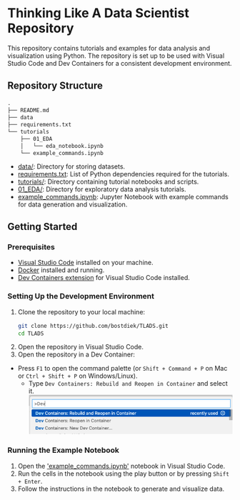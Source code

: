 # Thinking Like A Data Scientist Repository

This repository contains tutorials and examples for data analysis and visualization using Python. The repository is set up to be used with Visual Studio Code and Dev Containers for a consistent development environment.

## Repository Structure

```text
.
├── README.md
├── data
├── requirements.txt
└── tutorials
    ├── 01_EDA
    │   └── eda_notebook.ipynb
    └── example_commands.ipynb
```

- [data/](./data/): Directory for storing datasets.
- [requirements.txt](./requirements.txt): List of Python dependencies required for the tutorials.
- [tutorials/](./tutorials/): Directory containing tutorial notebooks and scripts.
- [01_EDA/](./tutorials/01_EDA/): Directory for exploratory data analysis tutorials.
- [example_commands.ipynb](/tutorials/example_commands.ipynb): Jupyter Notebook with example commands for data generation and visualization.

## Getting Started

### Prerequisites
- [Visual Studio Code](https://code.visualstudio.com/) installed on your machine.
- [Docker](https://www.docker.com/) installed and running.
- [Dev Containers extension](https://marketplace.visualstudio.com/items?itemName=ms-vscode-remote.remote-containers) for Visual Studio Code installed.

### Setting Up the Development Environment
1. Clone the repository to your local machine:
   ```bash
   git clone https://github.com/bostdiek/TLADS.git
   cd TLADS
   ```
2. Open the repository in Visual Studio Code.
3. Open the repository in a Dev Container:
 - Press `F1` to open the command palette (or `Shift + Command + P` on Mac or `Ctrl + Shift + P` on Windows/Linux).
    - Type `Dev Containers: Rebuild and Reopen in Container` and select it.
          ![Dev Containers](./assets/dev_container_setup.png)

### Running the Example Notebook
1. Open the ['example_commands.ipynb'](./tutorials/example_commands.ipynb) notebook in Visual Studio Code.
2. Run the cells in the notebook using the play button or by pressing `Shift + Enter`.
3. Follow the instructions in the notebook to generate and visualize data.

